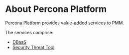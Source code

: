# About Percona Platform

Percona Platform provides value-added services to PMM.

The services comprise:

- [DBaaS](dbaas/)
- [Security Threat Tool](security-threat-tool/)
